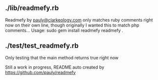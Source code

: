 ## ./lib/readmefy.rb
Readmefy by pauly@clarkeology.com
only matches ruby comments right now on their own line, though originally I wanted this to match php comments...
Usage: sudo gem install readmefy
readmefy .

## ./test/test_readmefy.rb
Only testing that the main method returns true right now

Still a work in progress, README auto created by https://github.com/pauly/readmefy
